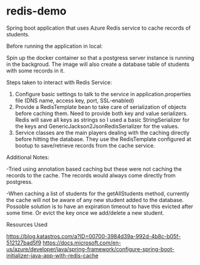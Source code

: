 # redis-demo
Spring boot application that uses Azure Redis service to cache records of students.

Before running the application in local:

Spin up the docker container so that a postgress server instance is running in the backgroud.
The image will also create a database table of students with some records in it.
   
Steps taken to interact with Redis Service:
  1. Configure basic settings to talk to the service in application.properties file (DNS name, access key, port, SSL-enabled)
  2. Provide a RedisTemplate bean to take care of serialization of objects before caching them. Need to provide both key and value serializers.
     Redis will save all keys as strings so I used a basic StringSerializer for the keys and GenericJackson2JsonRedisSerializer for the values.
  4. Service classes are the main players dealing with the caching directly before hitting the database.
     They use the RedisTemplate configured at bootup to save/retrieve records from the cache service.

Additional Notes:

-Tried using annotation based caching but these were not caching the records to the cache. The records would always come directly from postgress.

-When caching a list of students for the getAllStudents method, currently the cache will not be aware of any new student added to the database. Possoble solution is to have an expiration timeout to have this evicted after some time. Or evict the key once we add/delete a new student.

Resources Used

https://blog.katastros.com/a?ID=00700-3984d39a-992d-4b8c-b05f-512127bad5f9
https://docs.microsoft.com/en-us/azure/developer/java/spring-framework/configure-spring-boot-initializer-java-app-with-redis-cache
